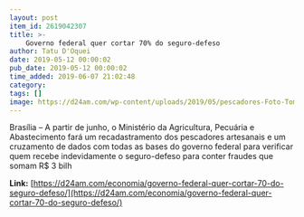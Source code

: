 ```yaml
---
layout: post
item_id: 2619042307
title: >-
    Governo federal quer cortar 70% do seguro-defeso
author: Tatu D'Oquei
date: 2019-05-12 00:00:02
pub_date: 2019-05-12 00:00:02
time_added: 2019-06-07 21:02:48
category: 
tags: []
image: https://d24am.com/wp-content/uploads/2019/05/pescadores-Foto-Tomaz-Silva-ABr.jpg
---
```


Brasília – A partir de junho, o Ministério da Agricultura, Pecuária e Abastecimento fará um recadastramento dos pescadores artesanais e um cruzamento de dados com todas as bases do governo federal para verificar quem recebe indevidamente o seguro-defeso para conter fraudes que somam R$ 3 bilh

**Link:** [https://d24am.com/economia/governo-federal-quer-cortar-70-do-seguro-defeso/](https://d24am.com/economia/governo-federal-quer-cortar-70-do-seguro-defeso/)

